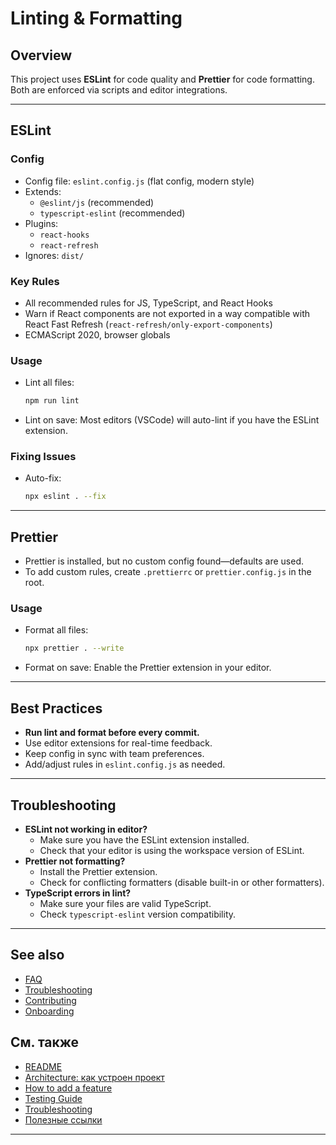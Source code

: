 # Linting & Formatting

## Overview

This project uses **ESLint** for code quality and **Prettier** for code formatting. Both are enforced via scripts and editor integrations.

---

## ESLint

### Config

- Config file: `eslint.config.js` (flat config, modern style)
- Extends:
  - `@eslint/js` (recommended)
  - `typescript-eslint` (recommended)
- Plugins:
  - `react-hooks`
  - `react-refresh`
- Ignores: `dist/`

### Key Rules

- All recommended rules for JS, TypeScript, and React Hooks
- Warn if React components are not exported in a way compatible with React Fast Refresh (`react-refresh/only-export-components`)
- ECMAScript 2020, browser globals

### Usage

- Lint all files:
  ```sh
  npm run lint
  ```
- Lint on save: Most editors (VSCode) will auto-lint if you have the ESLint extension.

### Fixing Issues

- Auto-fix:
  ```sh
  npx eslint . --fix
  ```

---

## Prettier

- Prettier is installed, but no custom config found—defaults are used.
- To add custom rules, create `.prettierrc` or `prettier.config.js` in the root.

### Usage

- Format all files:
  ```sh
  npx prettier . --write
  ```
- Format on save: Enable the Prettier extension in your editor.

---

## Best Practices

- **Run lint and format before every commit.**
- Use editor extensions for real-time feedback.
- Keep config in sync with team preferences.
- Add/adjust rules in `eslint.config.js` as needed.

---

## Troubleshooting

- **ESLint not working in editor?**
  - Make sure you have the ESLint extension installed.
  - Check that your editor is using the workspace version of ESLint.
- **Prettier not formatting?**
  - Install the Prettier extension.
  - Check for conflicting formatters (disable built-in or other formatters).
- **TypeScript errors in lint?**
  - Make sure your files are valid TypeScript.
  - Check `typescript-eslint` version compatibility.

---

## See also

- [FAQ](FAQ.md)
- [Troubleshooting](Troubleshooting.md)
- [Contributing](Contributing.md)
- [Onboarding](Onboarding.md)

## См. также
- [README](./README.md)
- [Architecture: как устроен проект](./Architecture.md)
- [How to add a feature](./How-to-add-feature.md)
- [Testing Guide](./Testing-guide.md)
- [Troubleshooting](./Troubleshooting.md)
- [Полезные ссылки](./Useful-links.md)

--- 